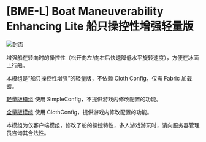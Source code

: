 # [BME-L] Boat Maneuverability Enhancing Lite 船只操控性增强轻量版
![封面](https://iili.io/H0tYVDP.png)

增强船在转向时的操控性（松开向左/向右后快速降低水平旋转速度），方便在冰面上行船。

本模组是“船只操控性增强”的轻量版，不依赖 Cloth Config，仅需 Fabric 加载器。

[轻量版模组](https://github.com/Myitian/BoatManeuverabilityEnhancingLite) 使用 SimpleConfig，不提供游戏内修改配置的功能。

[全量版模组](https://github.com/Myitian/BoatManeuverabilityEnhancing) 使用 ClothConfig，提供游戏内修改配置的功能。

本模组为仅客户端模组，修改了船的操控特性，多人游戏游玩时，请向服务器管理员咨询其合法性。
